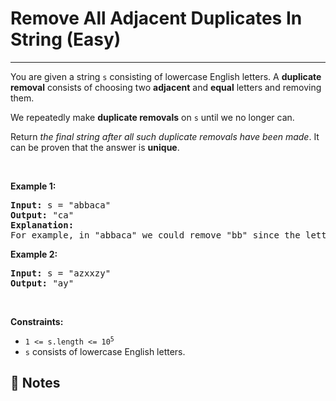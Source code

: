 # Remove All Adjacent Duplicates In String (Easy)

---

<p>You are given a string <code>s</code> consisting of lowercase English letters. A <strong>duplicate removal</strong> consists of choosing two <strong>adjacent</strong> and <strong>equal</strong> letters and removing them.</p>

<p>We repeatedly make <strong>duplicate removals</strong> on <code>s</code> until we no longer can.</p>

<p>Return <em>the final string after all such duplicate removals have been made</em>. It can be proven that the answer is <strong>unique</strong>.</p>

<p>&nbsp;</p>
<p><strong class="example">Example 1:</strong></p>

<pre>
<strong>Input:</strong> s = &quot;abbaca&quot;
<strong>Output:</strong> &quot;ca&quot;
<strong>Explanation:</strong> 
For example, in &quot;abbaca&quot; we could remove &quot;bb&quot; since the letters are adjacent and equal, and this is the only possible move.  The result of this move is that the string is &quot;aaca&quot;, of which only &quot;aa&quot; is possible, so the final string is &quot;ca&quot;.
</pre>

<p><strong class="example">Example 2:</strong></p>

<pre>
<strong>Input:</strong> s = &quot;azxxzy&quot;
<strong>Output:</strong> &quot;ay&quot;
</pre>

<p>&nbsp;</p>
<p><strong>Constraints:</strong></p>

<ul>
	<li><code>1 &lt;= s.length &lt;= 10<sup>5</sup></code></li>
	<li><code>s</code> consists of lowercase English letters.</li>
</ul>


 📝 Notes 
 ---

 

